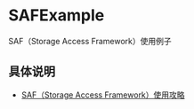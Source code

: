 # SAFExample

SAF（Storage Access Framework）使用例子

## 具体说明

- [SAF（Storage Access Framework）使用攻略](https://weilu.blog.csdn.net/article/details/104199446)



